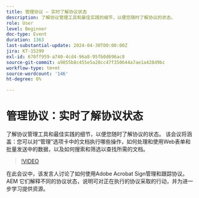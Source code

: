 ```yaml
---
title: 管理协议 — 实时了解协议状态
description: 了解协议管理工具和最佳实践的细节，以便您随时了解协议的状态。
role: User
level: Beginner
doc-type: Event
duration: 1363
last-substantial-update: 2024-04-30T00:00:00Z
jira: KT-15299
exl-id: 670ff959-a740-4cd4-96a8-95fb0d696ac8
source-git-commit: a9055b8c455e5a28cc47f350644a7ae1a428d9bc
workflow-type: tm+mt
source-wordcount: '146'
ht-degree: 0%

---
```


# 管理协议：实时了解协议状态

了解协议管理工具和最佳实践的细节，以便您随时了解协议的状态。 该会议将涵盖：您可以对“管理”选项卡中的文档执行哪些操作，如何处理和使用Web表单和批量发送中的数据，以及如何搜索和筛选以查找所需的文档。

>[!VIDEO](https://video.tv.adobe.com/v/3428190/?learn=on)

在此会议中，该发言人讨论了如何使用Adobe Acrobat Sign管理和跟踪协议。&#x200B;AEM 它们解释不同的协议状态，说明可对正在执行的协议采取的行动，并为进一步学习提供资源。

